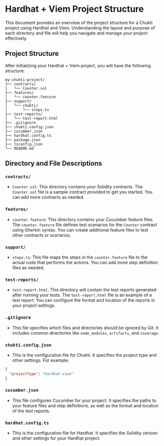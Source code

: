 # Hardhat + Viem Project Structure

This document provides an overview of the project structure for a Chukti project using Hardhat and Viem. Understanding the layout and purpose of each directory and file will help you navigate and manage your project effectively.

## Project Structure

After initializing your Hardhat + Viem project, you will have the following structure:

```
my-chukti-project/
├── contracts/
│   └── Counter.sol
├── features/
│   └── counter.feature
├── support/
│   └── chukti/
│       └── steps.ts
├── test-reports/
│   └── test-report.html
├── .gitignore
├── chukti.config.json
├── cucumber.json
├── hardhat.config.ts
├── package.json
├── tsconfig.json
└── README.md
```
## Directory and File Descriptions

### `contracts/`
- `Counter.sol`: This directory contains your Solidity contracts. The `Counter.sol` file is a sample contract provided to get you started. You can add more contracts as needed.

### `features/`
- `counter.feature`: This directory contains your Cucumber feature files. The `counter.feature` file defines test scenarios for the `Counter` contract using Gherkin syntax. You can create additional feature files to test other contracts or scenarios.

### `support/`
- `steps.ts`: This file maps the steps in the `counter.feature` file to the actual code that performs the actions. You can add more step definition files as needed.

### `test-reports/`
- `test-report.html`: This directory will contain the test reports generated after running your tests. The `test-report.html` file is an example of a test report. You can configure the format and location of the reports in your project settings.

### `.gitignore`
- This file specifies which files and directories should be ignored by Git. It includes common directories like `node_modules`, `artifacts`, and `coverage`.

### `chukti.config.json`
- This is the configuration file for Chukti. It specifies the project type and other settings. For example:

```json
{
  "projectType": "hardhat-viem"
}
```

### `cucumber.json`
- This file configures Cucumber for your project. It specifies the paths to your feature files and step definitions, as well as the format and location of the test reports.

### `hardhat.config.ts`
- This is the configuration file for Hardhat. It specifies the Solidity version and other settings for your Hardhat project.